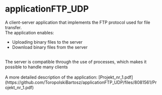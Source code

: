 # applicationFTP_UDP

A client-server application that implements the FTP protocol used for file transfer. <br>
The application enables:
- Uploading binary files to the server
- Download binary files from the server
<br>
The server is compatible through the use of processes, which makes it possible to handle many clients <br> <br>
A more detailed description of the application:
[Projekt_nr_1.pdf](https://github.com/ToropolskiBartosz/applicationFTP_UDP/files/8081561/Projekt_nr_1.pdf)
